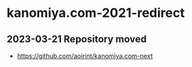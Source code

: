 # kanomiya.com-2021-redirect

## 2023-03-21 Repository moved

- <https://github.com/aoirint/kanomiya.com-next>
